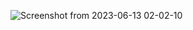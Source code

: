 ![Screenshot from 2023-06-13 02-02-10](https://github.com/anupomm/ostad-livetest-module6/assets/95094496/242fbdae-e76b-44a5-8f8b-031e4d545c79)
